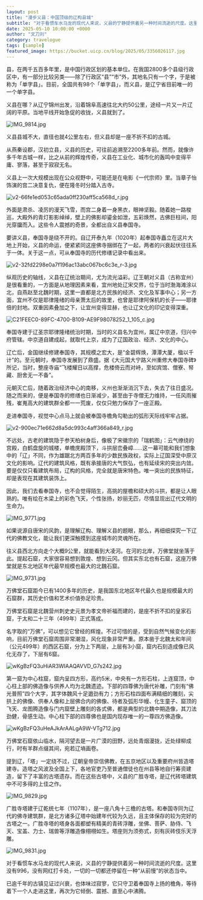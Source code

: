 ```yaml
---
layout: post
title: "漫步义县：中国顶级的辽构县城"
subtitle: "对于看惯车水马龙的现代人来说，义县的宁静提供着另一种时间流逝的尺度。这里没有996，没有网红打卡处，一切的一切都还停留在一种“从前慢”的状态当中。"
date: 2025-05-10 10:00:00 +0000
author: "文刀刘"
category: travelogue
tags: [sample]
featured_image: https://bucket.uicp.cn/blog/2025/05/3356026117.jpg
---
```


县，在两千五百多年里，是中国行政区划的基本单位。在我国2800多个县级行政区中，有一部分比较另类——除了行政区“县”“市”外，其地名只有一个字，于是被称为「单字县」。目前，全国共有98个「单字县」，而义县，是辽宁省目前唯一的一个单字县。

义县在哪？从辽宁锦州出发，沿着锦阜高速往北大约50公里，途经一片又一片辽阔的平原。当地平线开始急促的收拢，义县就到了。

![IMG_9814.jpg][1]

义县县城不大，直径也就4公里左右，但义县却是一座不折不扣的古城。

从燕秦设郡，汉初立县，义县的历史，可往前追溯至2200多年前。然而，就像许多千年古城一样，比之从前的辉煌传奇，义县在工业化、城市化的轰鸣中变得平庸、寥落，甚至于寂寂无名。

义县上一次大规模出现在公众视野中，可能还是在电影《一代宗师》里。当章子怡饰演的宫二决意复仇，便在隆冬时分踏入古寺。

![v2-66fe1ed053c65ada0ff230aff5ca568d_r.jpg][2]

外面是肃杀、凌厉的漫天飞雪，而宫二身着一身黑衣，眼神坚毅。随着她一路梭巡，大殿外的青灯影影绰绰，壁上的佛影却鎏金如泄，五彩焕然，古佛巨柱间，阳光穿牖而入。这些令人震撼的奇景，全都出自义县奉国寺。

要讲义县，奉国寺是绕不开的。自辽开泰九年（1020年）起奉国寺矗立在这片大地上开始，义县的命运，便紧紧同这座佛寺捆绑在了一起，两者的兴衰起伏往往系于一体。关于这一点，可从奉国寺的历代修缮记录中看出来。

![v2-32fd2298e0a7f196ac13abc067bc6c3e_r-3.jpg][3]

纵观历史的轴线，义县在辽统治期间，尤为流光溢彩。辽王朝对义县（古称宜州）是很看重的，一方面是从地理因素来看，宜州地处辽宋交界，位于当时渤海滩涂以北，自燕赵至北魏时期，这里一直都是北方民族的经济、文化及军事中心；另一方面，宜州不仅是耶律隆绪的母亲萧太后的故里，也曾是耶律阿保机的长子——耶律倍的封地。双重因素叠加之下，让宜州变得显赫，也让辽文化的印记变得深重。

![C21FEEC0-89FC-4700-B109-AE9F98078252_1_105_c.jpg][4]

奉国寺建于辽圣宗耶律隆绪统治时期，当时的义县名为宜州，属辽中京道，归兴中府管辖。中京道自建成起，就取代上京，成为了辽国政治、经济、文化的中心。

辽亡后，金国继续修建奉国寺，其规模之宏大，是“金碧辉焕，潭潭大厦，楹以千计”的。至元朝时，奉国寺发展到了鼎盛。据《大元国大宁路义州重修大奉国寺碑》所记，当时，整座寺庙“飞楼耀日以高撑，危楼倚云而对峙，至如宾馆、僧寮、帑藏、厨舍无一不备”。

元朝灭亡后，随着政治经济中心的南移，义州也渐渐消沉下去，失去了往日盛况。随之而来的，便是奉国寺的修缮也日渐减少，甚至由于寺僧无力维持，一任风雨摧残，崔嵬高大的建筑群全都一一荒废，仅仅只勉力保存了一座正殿。

走进奉国寺，视觉中心点马上就会被奉国寺檐角勾勒出的弧形天际线牢牢占据。

![v2-900ec71e662d8a5dc993c4aff366a849_r.jpg][5]

不远处，古老的建筑隐于参天柏树身后，像极了宋徽宗的「瑞鹤图」：云气缭绕的宫殿，白鹤盘旋的城楼，单檐庑殿顶下，斗拱层峦叠嶂……这一幕可能和我们想象中的「辽」不同，作为雄踞北方两百多年的少数民族政权，实际上辽国深受中原汉文化的影响。辽代的建筑风格，既有承接唐的大气恢弘，也有延续宋的突出内敛。要是仅仅只看建筑布局，辽构的风格，完全就是唐宋特色。唯一突出的民族特征，却是表现在其建筑装饰上。

因此，我们去看奉国寺，也不会觉得陌生，高挑的屋檐和硕大的斗拱，都是让人眼熟的。唯有绘在木梁上的彩色飞天，个性张扬，妙丽无匹，尽情显现出辽代文明的生命力。

![IMG_9771.jpg][6]

如果说源自唐宋的风韵，是理解辽构、理解义县的题眼，那么，再细细探究一下辽代的佛教文化，能让我们更深触摸到这座城市的灵魂所在。

往义县西北方向走个大概9公里，就能看到大凌河。在河的北岸，万佛堂就坐落于此。提起石窟，大家很容易想到敦煌、想到云冈。但其实东北也有石窟，这座万佛堂就是东北地区年代最早规模也最大的北魏石窟。

![IMG_9731.jpg][7]

万佛堂石窟距今已有1400多年的历史，是我国东北地区年代最久也是规模最大的石窟群，其历史价值和艺术价值弥足珍贵。

万佛堂石窟是北魏营州刺史史元景为孝文帝祈福而建的，是座不折不扣的皇家石窟，于太和二十三年（499年）正式落成。

名字取的“万佛”，可以想见它曾经的辉煌。不过可惜的是，受到自然气候变化的影响，目前万佛堂石窟周围非常潮湿，风化现象非常严重。原本凿于北魏太和年间（公元499年）的西区石窟，分为上下两层，上层有3小窟，窟内石刻造成像已风化无存了，下层有6窟。

![wKgBzFQ3uHiAR3WIAAQAVVD_G7s242.jpg][8]

第一窟为中心柱窟，窟内呈四方形，高约5米，中央有一方形石柱，上连窟顶，中心柱上部的佛造像与供养人均为北魏遗迹。下部的四尊佛为唐代补雕，门刻有“佛光普照”四个大字，其字体魏风十足遒劲有力；方形石柱四面布满精细的雕刻，尖拱上的佛像、供奉人像和上层佛合内的佛像、待者及弧形华幔、化生童子、窟顶的飞天、龙图腾造像与门内窟壁上雕刻的各式佛，都是典型的北魏中期造像，其刀法劲健，骨感生动。中心柱下部的四尊佛也是国内现存唯一的一尊四方佛造像。

![wKgBzFQ3uHeAJkArAALgA9W-VTg712.jpg][9]

万佛堂石窟依山临水，隔河望去是一片广漠的田野，远处青烟漫拢，近处绿柳成行，时有羊群点缀其间，宛若辽墒画卷。

提到辽，「塔」一定绕不过，辽朝皇帝崇信佛教，在五京地区以及重要府州皆造塔建寺。造塔之风波及全国上下，各地官吏乃至普通僧徒也在州县等地自行筹资建造，留下了丰富的古塔遗存。而在这些古塔中，义县的广胜寺塔，是辽代砖塔建筑中不可多得的上佳之作。

![IMG_9829.jpg][10]

广胜寺塔建于辽乾统七年（1107年），是一座八角十三檐的古塔。和奉国寺同为辽代的佛寺建筑群，是北方诸多辽塔中始建年代较为久远，且主体保存的较为完好的古塔之一。广胜寺塔的塔身各面都塑有精美的青砖浮雕，坐佛、菩萨、胁侍、飞天、宝盖、力士、瑞兽等浮雕造像栩栩如生。塔座则为须弥式，刻有灰砖伎乐天浮雕。

![IMG_9831.jpg][11]

对于看惯车水马龙的现代人来说，义县的宁静提供着另一种时间流逝的尺度。这里没有996，没有网红打卡处，一切的一切都还停留在一种“从前慢”的状态当中。

已逾千年的古镇见证过兴衰，也体味过寂寥，它只守卫着奉国寺上扬的檐角，等待着下一个人走进这里，再次为它倾倒、震撼、直至心中沸腾。



  [1]: https://bucket.uicp.cn/blog/2025/05/3938536107.jpg
  [2]: https://bucket.uicp.cn/blog/2025/05/2186599775.jpg
  [3]: https://bucket.uicp.cn/blog/2025/05/1776296326.jpg
  [4]: https://bucket.uicp.cn/blog/2025/05/3356026117.jpg
  [5]: https://bucket.uicp.cn/blog/2025/05/3611436698.jpg
  [6]: https://bucket.uicp.cn/blog/2025/05/3944300125.jpg
  [7]: https://bucket.uicp.cn/blog/2025/05/3249462513.jpg
  [8]: https://bucket.uicp.cn/blog/2025/05/2136741412.jpg
  [9]: https://bucket.uicp.cn/blog/2025/05/480986136.jpg
  [10]: https://bucket.uicp.cn/blog/2025/05/2190229002.jpg
  [11]: https://bucket.uicp.cn/blog/2025/05/3012358637.jpg
